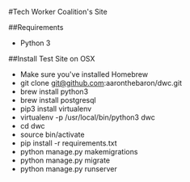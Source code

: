 #Tech Worker Coalition's Site

##Requirements

- Python 3

##Install Test Site on OSX
- Make sure you've installed Homebrew
- git clone git@github.com:aaronthebaron/dwc.git
- brew install python3
- brew install postgresql
- pip3 install virtualenv 
- virtualenv -p /usr/local/bin/python3 dwc
- cd dwc 
- source bin/activate
- pip install -r requirements.txt
- python manage.py makemigrations
- python manage.py migrate
- python manage.py runserver

